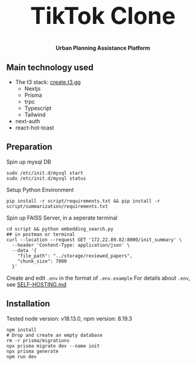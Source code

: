 <h1 align="center" style="font-size: 60px">TikTok Clone</h1>

<p align="center"><strong>Urban Planning Assistance Platform</strong></p>

## Main technology used

- The t3 stack: [create.t3.gg](https://create.t3.gg/)
  - Nextjs
  - Prisma
  - trpc
  - Typescript
  - Tailwind
- next-auth
- react-hot-toast

## Preparation

Spin up mysql DB
```
sudo /etc/init.d/mysql start
sudo /etc/init.d/mysql status
```
Setup Python Environment
```
pip install -r script/requirements.txt && pip install -r script/summarization/requirements.txt 
```
Spin up FAISS Server, in a seperate terminal
```
cd script && python embedding_search.py
## in postman or terminal
curl --location --request GET '172.22.89.82:8000/init_summary' \
  --header 'Content-Type: application/json' \
  --data '{
    "file_path": "../storage/reviewed_papers",
    "chunk_size": 7000
  }'
```

Create and edit `.env` in the format of `.env.example`
For details about `.env`, see [SELF-HOSTING.md](/SELF-HOSTING.md)

## Installation

Tested node version: v18.13.0, npm version: 8.19.3

```
npm install
# Drop and create an empty database
rm -r prisma/migrations
npx prisma migrate dev --name init
npx prisma generate
npm run dev
```


